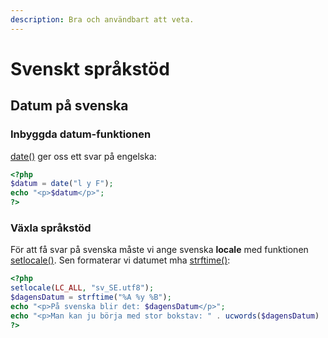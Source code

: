 ```yaml
---
description: Bra och användbart att veta.
---
```


# Svenskt språkstöd

## Datum på svenska

### Inbyggda datum-funktionen

[date\(\)](https://devdocs.io/php/function.date) ger oss ett svar på engelska:

```php
<?php
$datum = date("l y F");
echo "<p>$datum</p>";
?>
```

### Växla språkstöd

För att få svar på svenska måste vi ange svenska **locale** med funktionen [setlocale\(\)](https://devdocs.io/php/function.setlocale). Sen formaterar vi datumet mha [strftime\(\)](https://devdocs.io/php/function.strftime):

```php
<?php
setlocale(LC_ALL, "sv_SE.utf8");
$dagensDatum = strftime("%A %y %B");
echo "<p>På svenska blir det: $dagensDatum</p>";
echo "<p>Man kan ju börja med stor bokstav: " . ucwords($dagensDatum) . "</p>";
?>
```



